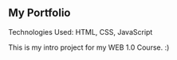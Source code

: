My Portfolio 
-------------
Technologies Used:
HTML, CSS, JavaScript

This is my intro project for my WEB 1.0 Course. :)
